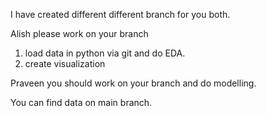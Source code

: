 I have created different different branch for you both.

Alish please work on your branch 
1. load data in python via git and do EDA.
2. create visualization 


Praveen you should work on your branch and do modelling.


You can find data on main branch.
